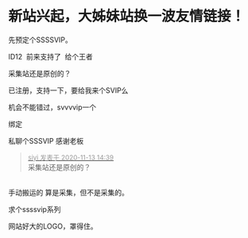 # 新站兴起，大姊妹站换一波友情链接！


先预定个SSSSVIP。

ID12&nbsp;&nbsp;前来支持了&nbsp;&nbsp;给个王者

采集站还是原创的？

已注册，支持一下，要给我来个SVIP么<img src="static/image/smiley/default/lol.gif" smilieid="12" border="0" alt="" />

机会不能错过，svvvvip一个

绑定<img src="static/image/smiley/default/lol.gif" smilieid="12" border="0" alt="" />

私聊个SSSVIP 感谢老板<img src="static/image/smiley/default/lol.gif" smilieid="12" border="0" alt="" />

<div class="quote"><blockquote><font size="2"><a href="https://www.hostloc.com/forum.php?mod=redirect&amp;goto=findpost&amp;pid=9448512&amp;ptid=766065" target="_blank"><font color="#999999">siyi 发表于 2020-11-13 14:39</font></a></font><br />
采集站还是原创的？</blockquote></div><br />
手动搬运的 算是采集，但不是采集的。

求个ssssvip系列<img src="static/image/smiley/yct/010.gif" smilieid="41" border="0" alt="" />

网站好大的LOGO，罩得住。
